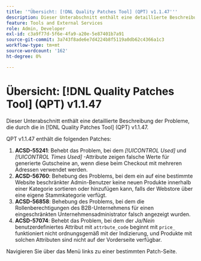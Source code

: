 ```yaml
---
title: '"Übersicht: [!DNL Quality Patches Tool] (QPT) v1.1.47'''
description: Dieser Unterabschnitt enthält eine detaillierte Beschreibung der Probleme, die durch die in [!DNL Quality Patches Tool] (QPT) v1.1.47.
feature: Tools and External Services
role: Admin, Developer
exl-id: c3a9f77d-5f6e-4fa9-a20e-5e87401b7a91
source-git-commit: 3a743f8ade6e7d4224b8f5119a0db62c4366a1c3
workflow-type: tm+mt
source-wordcount: '162'
ht-degree: 0%

---
```


# Übersicht: [!DNL Quality Patches Tool] (QPT) v1.1.47

Dieser Unterabschnitt enthält eine detaillierte Beschreibung der Probleme, die durch die in [!DNL Quality Patches Tool] (QPT) v1.1.47.

QPT v1.1.47 enthält die folgenden Patches:

1. **ACSD-55241**: Behebt das Problem, bei dem *[!UICONTROL Used]* und *[!UICONTROL Times Used]* -Attribute zeigen falsche Werte für generierte Gutscheine an, wenn diese beim Checkout mit mehreren Adressen verwendet werden.
1. **ACSD-56760**: Behebung des Problems, bei dem ein auf eine bestimmte Website beschränkter Admin-Benutzer keine neuen Produkte innerhalb einer Kategorie sortieren oder hinzufügen kann, falls der Webstore über eine eigene Stammkategorie verfügt.
1. **ACSD-56858**: Behebung des Problems, bei dem die Rollenberechtigungen des B2B-Unternehmens für einen eingeschränkten Unternehmensadministrator falsch angezeigt wurden.
1. **ACSD-57074**: Behebt das Problem, bei dem der *Ja/Nein* benutzerdefiniertes Attribut mit `attrbute_code` beginnt mit `price_` funktioniert nicht ordnungsgemäß mit der Indizierung, und Produkte mit solchen Attributen sind nicht auf der Vorderseite verfügbar.

Navigieren Sie über das Menü links zu einer bestimmten Patch-Seite.
